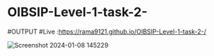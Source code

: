 # OIBSIP-Level-1-task-2-
#OUTPUT
#Live :https://rama9121.github.io/OIBSIP-Level-1-task-2-/

![Screenshot 2024-01-08 145229](https://github.com/Rama9121/OIBSIP-Level-1-task-2-/assets/128619172/9443b12c-df32-4015-ae91-f85b69d70c61)
